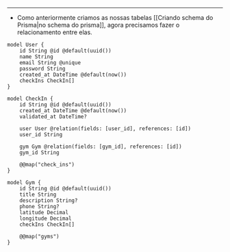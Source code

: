 ___
- Como anteriormente criamos as nossas tabelas [[Criando schema do Prisma|no schema do prisma]], agora precisamos fazer o relacionamento entre elas.
```prisma
model User {
	id String @id @default(uuid())
	name String
	email String @unique
	password String
	created_at DateTime @default(now())
	checkIns CheckIn[]
}

model CheckIn {
	id String @id @default(uuid())
	created_at DateTime @default(now())
	validated_at DateTime?

	user User @relation(fields: [user_id], references: [id])
	user_id String

	gym Gym @relation(fields: [gym_id], references: [id])
	gym_id String
	
	@@map("check_ins")
}

model Gym {
	id String @id @default(uuid())
	title String
	description String?
	phone String?
	latitude Decimal
	longitude Decimal
	checkIns CheckIn[]

	@@map("gyms")
}
```